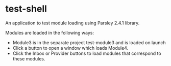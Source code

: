 test-shell
======

An application to test module loading using Parsley 2.4.1 library.

Modules are loaded in the following ways:

* Module3 is in the separate project test-module3 and is loaded on launch
* Click a button to open a window which loads Module4.
* Click the Inbox or Provider buttons to load modules that correspond to these modules.
